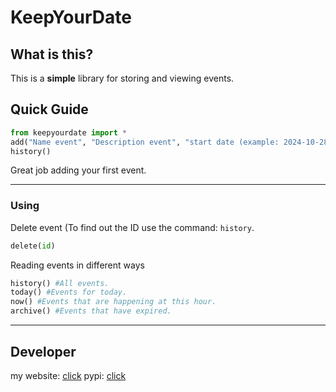 # KeepYourDate

## What is this? 
This is a **simple** library for storing and viewing events.

## Quick Guide 
```python
from keepyourdate import *
add("Name event", "Description event", "start date (example: 2024-10-28 10:00)", "end date(example: 2024-10-30 20:00)")
history()
```
Great job adding your first event. 

---

### Using
Delete event (To find out the ID use the command: `history`. 
```python
delete(id)
```
Reading events in different ways
```python
history() #All events.
today() #Events for today.
now() #Events that are happening at this hour.
archive() #Events that have expired.
```
---
## Developer 
my website: [click](https://zizardev.github.io/website/index.html)
pypi: [click](https://pypi.org/project/keepyourdate/)
